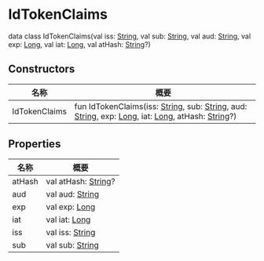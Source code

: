 # IdTokenClaims

data class IdTokenClaims(val iss: [String](https://kotlinlang.org/api/latest/jvm/stdlib/kotlin/-string/index.html), val sub: [String](https://kotlinlang.org/api/latest/jvm/stdlib/kotlin/-string/index.html), val aud: [String](https://kotlinlang.org/api/latest/jvm/stdlib/kotlin/-string/index.html), val exp: [Long](https://kotlinlang.org/api/latest/jvm/stdlib/kotlin/-long/index.html), val iat: [Long](https://kotlinlang.org/api/latest/jvm/stdlib/kotlin/-long/index.html), val atHash: [String](https://kotlinlang.org/api/latest/jvm/stdlib/kotlin/-string/index.html)?)

## Constructors

| 名称          | 概要                                                                                                                                                                                                                                                                                                                                                                                                                                                                                                                                                    |
| ------------- | ------------------------------------------------------------------------------------------------------------------------------------------------------------------------------------------------------------------------------------------------------------------------------------------------------------------------------------------------------------------------------------------------------------------------------------------------------------------------------------------------------------------------------------------------------- |
| IdTokenClaims | fun IdTokenClaims(iss: [String](https://kotlinlang.org/api/latest/jvm/stdlib/kotlin/-string/index.html), sub: [String](https://kotlinlang.org/api/latest/jvm/stdlib/kotlin/-string/index.html), aud: [String](https://kotlinlang.org/api/latest/jvm/stdlib/kotlin/-string/index.html), exp: [Long](https://kotlinlang.org/api/latest/jvm/stdlib/kotlin/-long/index.html), iat: [Long](https://kotlinlang.org/api/latest/jvm/stdlib/kotlin/-long/index.html), atHash: [String](https://kotlinlang.org/api/latest/jvm/stdlib/kotlin/-string/index.html)?) |

## Properties

| 名称   | 概要                                                                                          |
| ------ | --------------------------------------------------------------------------------------------- |
| atHash | val atHash: [String](https://kotlinlang.org/api/latest/jvm/stdlib/kotlin/-string/index.html)? |
| aud    | val aud: [String](https://kotlinlang.org/api/latest/jvm/stdlib/kotlin/-string/index.html)     |
| exp    | val exp: [Long](https://kotlinlang.org/api/latest/jvm/stdlib/kotlin/-long/index.html)         |
| iat    | val iat: [Long](https://kotlinlang.org/api/latest/jvm/stdlib/kotlin/-long/index.html)         |
| iss    | val iss: [String](https://kotlinlang.org/api/latest/jvm/stdlib/kotlin/-string/index.html)     |
| sub    | val sub: [String](https://kotlinlang.org/api/latest/jvm/stdlib/kotlin/-string/index.html)     |
